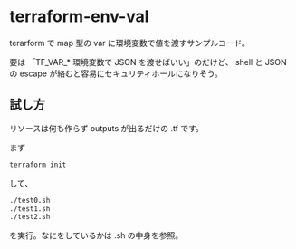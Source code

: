 # terraform-env-val

terarform で map 型の var に環境変数で値を渡すサンプルコード。

要は 「TF_VAR\_\* 環境変数で JSON を渡せばいい」のだけど、
shell と JSON の escape が絡むと容易にセキュリティホールになりそう。

## 試し方

リソースは何も作らず
outputs が出るだけの .tf です。

まず

```bash
terraform init
```

して、

```bash
./test0.sh
./test1.sh
./test2.sh
```

を実行。なにをしているかは .sh の中身を参照。
